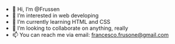 - 👋 Hi, I’m @Frussen
- 👀 I’m interested in web developing
- 🌱 I’m currently learning HTML and CSS
- 💞️ I’m looking to collaborate on anything, really
- 📫 You can reach me via email: francesco.frusone@gmail.com
